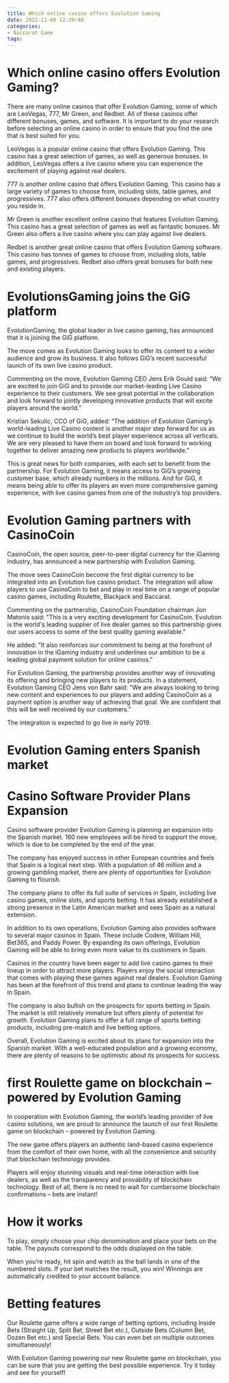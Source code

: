 ```yaml
---
title: Which online casino offers Evolution Gaming
date: 2022-11-09 12:29:40
categories:
- Baccarat Game
tags:
---
```



# Which online casino offers Evolution Gaming?

There are many online casinos that offer Evolution Gaming, some of which are LeoVegas, 777, Mr Green, and Redbet. All of these casinos offer different bonuses, games, and software. It is important to do your research before selecting an online casino in order to ensure that you find the one that is best suited for you.

LeoVegas is a popular online casino that offers Evolution Gaming. This casino has a great selection of games, as well as generous bonuses. In addition, LeoVegas offers a live casino where you can experience the excitement of playing against real dealers.

777 is another online casino that offers Evolution Gaming. This casino has a large variety of games to choose from, including slots, table games, and progressives. 777 also offers different bonuses depending on what country you reside in.

Mr Green is another excellent online casino that features Evolution Gaming. This casino has a great selection of games as well as fantastic bonuses. Mr Green also offers a live casino where you can play against live dealers.

Redbet is another great online casino that offers Evolution Gaming software. This casino has tonnes of games to choose from, including slots, table games, and progressives. Redbet also offers great bonuses for both new and existing players.

#  EvolutionsGaming joins the GiG platform

EvolutionGaming, the global leader in live casino gaming, has announced that it is joining the GiG platform.

The move comes as Evolution Gaming looks to offer its content to a wider audience and grow its business. It also follows GiG’s recent successful launch of its own live casino product.

Commenting on the move, Evolution Gaming CEO Jens Erik Gould said: “We are excited to join GiG and to provide our market-leading Live Casino experience to their customers. We see great potential in the collaboration and look forward to jointly developing innovative products that will excite players around the world.”

Kristian Sekulic, CCO of GiG, added: “The addition of Evolution Gaming’s world-leading Live Casino content is another major step forward for us as we continue to build the world’s best player experience across all verticals. We are very pleased to have them on board and look forward to working together to deliver amazing new products to players worldwide.”

This is great news for both companies, with each set to benefit from the partnership. For Evolution Gaming, it means access to GiG’s growing customer base, which already numbers in the millions. And for GiG, it means being able to offer its players an even more comprehensive gaming experience, with live casino games from one of the industry’s top providers.

#  Evolution Gaming partners with CasinoCoin

CasinoCoin, the open source, peer-to-peer digital currency for the iGaming industry, has announced a new partnership with Evolution Gaming.

The move sees CasinoCoin become the first digital currency to be integrated into an Evolution live casino product. The integration will allow players to use CasinoCoin to bet and play in real time on a range of popular casino games, including Roulette, Blackjack and Baccarat.

Commenting on the partnership, CasinoCoin Foundation chairman Jon Matonis said: "This is a very exciting development for CasinoCoin. Evolution is the world's leading supplier of live dealer games so this partnership gives our users access to some of the best quality gaming available."

He added: "It also reinforces our commitment to being at the forefront of innovation in the iGaming industry and underlines our ambition to be a leading global payment solution for online casinos."

For Evolution Gaming, the partnership provides another way of innovating its offering and bringing new players to its products. In a statement, Evolution Gaming CEO Jens von Bahr said: "We are always looking to bring new content and experiences to our players and adding CasinoCoin as a payment option is another way of achieving that goal. We are confident that this will be well received by our customers."

The integration is expected to go live in early 2019.

#  Evolution Gaming enters Spanish market

# Casino Software Provider Plans Expansion

Casino software provider Evolution Gaming is planning an expansion into the Spanish market. 160 new employees will be hired to support the move, which is due to be completed by the end of the year.

The company has enjoyed success in other European countries and feels that Spain is a logical next step. With a population of 46 million and a growing gambling market, there are plenty of opportunities for Evolution Gaming to flourish.

The company plans to offer its full suite of services in Spain, including live casino games, online slots, and sports betting. It has already established a strong presence in the Latin American market and sees Spain as a natural extension.

In addition to its own operations, Evolution Gaming also provides software to several major casinos in Spain. These include Codere, William Hill, Bet365, and Paddy Power. By expanding its own offerings, Evolution Gaming will be able to bring even more value to its customers in Spain.

Casinos in the country have been eager to add live casino games to their lineup in order to attract more players. Players enjoy the social interaction that comes with playing these games against real dealers. Evolution Gaming has been at the forefront of this trend and plans to continue leading the way in Spain.

The company is also bullish on the prospects for sports betting in Spain. The market is still relatively immature but offers plenty of potential for growth. Evolution Gaming plans to offer a full range of sports betting products, including pre-match and live betting options.

Overall, Evolution Gaming is excited about its plans for expansion into the Spanish market. With a well-educated population and a growing economy, there are plenty of reasons to be optimistic about its prospects for success.

#  first Roulette game on blockchain – powered by Evolution Gaming

In cooperation with Evolution Gaming, the world’s leading provider of live casino solutions, we are proud to announce the launch of our first Roulette game on blockchain – powered by Evolution Gaming.

The new game offers players an authentic land-based casino experience from the comfort of their own home, with all the convenience and security that blockchain technology provides.

Players will enjoy stunning visuals and real-time interaction with live dealers, as well as the transparency and provability of blockchain technology. Best of all, there is no need to wait for cumbersome blockchain confirmations – bets are instant!

# How it works

To play, simply choose your chip denomination and place your bets on the table. The payouts correspond to the odds displayed on the table.

When you’re ready, hit spin and watch as the ball lands in one of the numbered slots. If your bet matches the result, you win! Winnings are automatically credited to your account balance.

# Betting features

Our Roulette game offers a wide range of betting options, including Inside Bets (Straight Up, Split Bet, Street Bet etc.), Outside Bets (Column Bet, Dozen Bet etc.) and Special Bets. You can even bet on multiple outcomes simultaneously!





With Evolution Gaming powering our new Roulette game on blockchain, you can be sure that you are getting the best possible experience. Try it today and see for yourself!